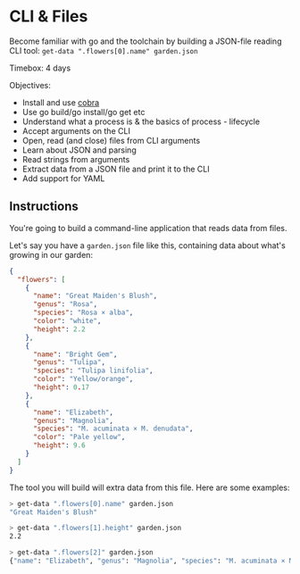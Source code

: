 # CLI & Files

Become familiar with go and the toolchain by building a JSON-file reading CLI tool: `get-data ".flowers[0].name" garden.json`

Timebox: 4 days

Objectives:

- Install and use [cobra][cobra]
- Use go build/go install/go get etc
- Understand what a process is & the basics of process - lifecycle
- Accept arguments on the CLI
- Open, read (and close) files from CLI arguments
- Learn about JSON and parsing
- Read strings from arguments
- Extract data from a JSON file and print it to the CLI
- Add support for YAML

## Instructions

You're going to build a command-line application that reads data from files.

Let's say you have a `garden.json` file like this, containing data about what's growing in our garden:

```json
{
  "flowers": [
    {
      "name": "Great Maiden's Blush",
      "genus": "Rosa",
      "species": "Rosa × alba",
      "color": "white",
      "height": 2.2
    },
    {
      "name": "Bright Gem",
      "genus": "Tulipa",
      "species": "Tulipa linifolia",
      "color": "Yellow/orange",
      "height": 0.17
    },
    {
      "name": "Elizabeth",
      "genus": "Magnolia",
      "species": "M. acuminata × M. denudata",
      "color": "Pale yellow",
      "height": 9.6
    }
  ]
}
```

The tool you will build will extra data from this file. Here are some examples:

```bash
> get-data ".flowers[0].name" garden.json
"Great Maiden's Blush"

> get-data ".flowers[1].height" garden.json
2.2

> get-data ".flowers[2]" garden.json
{"name": "Elizabeth", "genus": "Magnolia", "species": "M. acuminata × M. denudata", "color": "Pale yellow", "height": 9.6 }
```

[cobra]: https://github.com/spf13/cobra#overview
